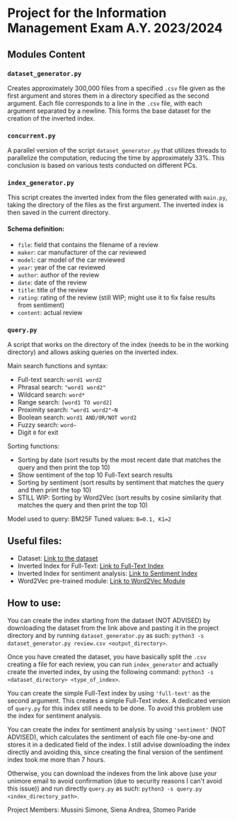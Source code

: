 # Project for the Information Management Exam A.Y. 2023/2024

## Modules Content

### `dataset_generator.py`
Creates approximately 300,000 files from a specified `.csv` file given as the first argument and stores them in a directory specified as the second argument. Each file corresponds to a line in the `.csv` file, with each argument separated by a newline. This forms the base dataset for the creation of the inverted index.

### `concurrent.py`
A parallel version of the script `dataset_generator.py` that utilizes threads to parallelize the computation, reducing the time by approximately 33%. This conclusion is based on various tests conducted on different PCs.

### `index_generator.py`
This script creates the inverted index from the files generated with `main.py`, taking the directory of the files as the first argument. The inverted index is then saved in the current directory.

#### Schema definition:
- `file`: field that contains the filename of a review
- `maker`: car manufacturer of the car reviewed
- `model`: car model of the car reviewed
- `year`: year of the car reviewed
- `author`: author of the review
- `date`: date of the review
- `title`: title of the review
- `rating`: rating of the review (still WIP; might use it to fix false results from sentiment)
- `content`: actual review

### `query.py`
A script that works on the directory of the index (needs to be in the working directory) and allows asking queries on the inverted index.

Main search functions and syntax:
- Full-text search: `word1 word2`
- Phrasal search: `"word1 word2"`
- Wildcard search: `word*`
- Range search: `[word1 TO word2]`
- Proximity search: `"word1 word2"~N`
- Boolean search: `word1 AND/OR/NOT word2`
- Fuzzy search: `word~`
- Digit `0` for exit

Sorting functions:
- Sorting by date (sort results by the most recent date that matches the query and then print the top 10)
- Show sentiment of the top 10 Full-Text search results
- Sorting by sentiment (sort results by sentiment that matches the query and then print the top 10)
- STILL WIP: Sorting by Word2Vec (sort results by cosine similarity that matches the query and then print the top 10)

Model used to query: BM25F
Tuned values: `B=0.1, K1=2`

## Useful files:
- Dataset: [Link to the dataset](https://www.kaggle.com/datasets/shreemunpranav/edmunds-car-review)
- Inverted Index for Full-Text: [Link to Full-Text Index](https://drive.google.com/file/d/1rwNIl725d7ug45m5RFE_aRxU0uqTyNR2/view?usp=sharing)
- Inverted Index for sentiment analysis: [Link to Sentiment Index](https://drive.google.com/file/d/1ggdReHMKaxeG5WlapKw9uScdcjLCSWzg/view?usp=sharing)
- Word2Vec pre-trained module: [Link to Word2Vec Module](https://drive.google.com/file/d/1ETwOSYF64x_tY-q42RXIpjtOPBYngPIx/view?usp=sharing)

## How to use:
You can create the index starting from the dataset (NOT ADVISED) by downloading the dataset from the link above and pasting it in the project directory and by running `dataset_generator.py` as such: `python3 -s dataset_generator.py review.csv <output_directory>`.

Once you have created the dataset, you have basically split the `.csv` creating a file for each review, you can run `index_generator` and actually create the inverted index, by using the following command: `python3 -s <dataset_directory> <type_of_index>`.

You can create the simple Full-Text index by using `'full-text'` as the second argument. This creates a simple Full-Text index.
A dedicated version of `query.py` for this index still needs to be done. To avoid this problem use the index for sentiment analysis.

You can create the index for sentiment analysis by using `'sentiment'` (NOT ADVISED), which calculates the sentiment of each file one-by-one and stores it in a dedicated field of the index. I still advise downloading the index directly and avoiding this, since creating the final version of the sentiment index took me more than 7 hours.

Otherwise, you can download the indexes from the link above (use your unimore email to avoid confirmation (due to security reasons I can't avoid this issue)) and run directly `query.py` as such: `python3 -s query.py <index_directory_path>`.

Project Members: Mussini Simone, Siena Andrea, Stomeo Paride
